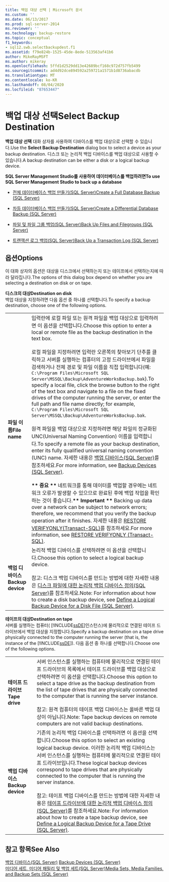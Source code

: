 ```yaml
---
title: 백업 대상 선택 | Microsoft 문서
ms.custom: ''
ms.date: 06/13/2017
ms.prod: sql-server-2014
ms.reviewer: ''
ms.technology: backup-restore
ms.topic: conceptual
f1_keywords:
- sql12.swb.selectbackupdest.f1
ms.assetid: f79e824b-1525-45de-8ede-513563af41b6
author: MikeRayMSFT
ms.author: mikeray
ms.openlocfilehash: 5ffd1d2529dd13e42689bcf168c972d757fb5499
ms.sourcegitcommit: ad4d92dce894592a259721a1571b1d8736abacdb
ms.translationtype: MT
ms.contentlocale: ko-KR
ms.lasthandoff: 08/04/2020
ms.locfileid: "87653447"
---
```

# <a name="select-backup-destination"></a><span data-ttu-id="69192-102">백업 대상 선택</span><span class="sxs-lookup"><span data-stu-id="69192-102">Select Backup Destination</span></span>
  <span data-ttu-id="69192-103">**백업 대상 선택** 대화 상자를 사용하여 디바이스를 백업 대상으로 선택할 수 있습니다.</span><span class="sxs-lookup"><span data-stu-id="69192-103">Use the **Select Backup Destination** dialog box to select a device as your backup destination.</span></span> <span data-ttu-id="69192-104">디스크 또는 논리적 백업 디바이스를 백업 대상으로 사용할 수 있습니다.</span><span class="sxs-lookup"><span data-stu-id="69192-104">A backup destination can be either a disk or a logical backup device.</span></span>  
  
 <span data-ttu-id="69192-105">**SQL Server Management Studio를 사용하여 데이터베이스를 백업하려면**</span><span class="sxs-lookup"><span data-stu-id="69192-105">**To use SQL Server Management Studio to back up a database**</span></span>  
  
-   [<span data-ttu-id="69192-106">전체 데이터베이스 백업 만들기&#40;SQL Server&#41;</span><span class="sxs-lookup"><span data-stu-id="69192-106">Create a Full Database Backup &#40;SQL Server&#41;</span></span>](create-a-full-database-backup-sql-server.md)  
  
-   [<span data-ttu-id="69192-107">차등 데이터베이스 백업 만들기&#40;SQL Server&#41;</span><span class="sxs-lookup"><span data-stu-id="69192-107">Create a Differential Database Backup &#40;SQL Server&#41;</span></span>](create-a-differential-database-backup-sql-server.md)  
  
-   [<span data-ttu-id="69192-108">파일 및 파일 그룹 백업&#40;SQL Server&#41;</span><span class="sxs-lookup"><span data-stu-id="69192-108">Back Up Files and Filegroups &#40;SQL Server&#41;</span></span>](back-up-files-and-filegroups-sql-server.md)  
  
-   [<span data-ttu-id="69192-109">트랜잭션 로그 백업&#40;SQL Server&#41;</span><span class="sxs-lookup"><span data-stu-id="69192-109">Back Up a Transaction Log &#40;SQL Server&#41;</span></span>](back-up-a-transaction-log-sql-server.md)  
  
## <a name="options"></a><span data-ttu-id="69192-110">옵션</span><span class="sxs-lookup"><span data-stu-id="69192-110">Options</span></span>  
 <span data-ttu-id="69192-111">이 대화 상자의 옵션은 대상을 디스크에서 선택하는지 또는 테이프에서 선택하는지에 따라 달라집니다.</span><span class="sxs-lookup"><span data-stu-id="69192-111">The options of this dialog box depend on whether you are selecting a destination on disk or on tape.</span></span>  
  
 <span data-ttu-id="69192-112">**디스크의 대상**</span><span class="sxs-lookup"><span data-stu-id="69192-112">**Destination on disk**</span></span>  
 <span data-ttu-id="69192-113">백업 대상을 지정하려면 다음 옵션 중 하나를 선택합니다.</span><span class="sxs-lookup"><span data-stu-id="69192-113">To specify a backup destination, choose one of the following options.</span></span>  
  
|||  
|-|-|  
|<span data-ttu-id="69192-114">**파일 이름**</span><span class="sxs-lookup"><span data-stu-id="69192-114">**File name**</span></span>|<span data-ttu-id="69192-115">입력란에 로컬 파일 또는 원격 파일을 백업 대상으로 입력하려면 이 옵션을 선택합니다.</span><span class="sxs-lookup"><span data-stu-id="69192-115">Choose this option to enter a local or remote file as the backup destination in the text box.</span></span><br /><br /> <span data-ttu-id="69192-116">로컬 파일을 지정하려면 입력란 오른쪽의 찾아보기 단추를 클릭하고 서버를 실행하는 컴퓨터의 고정 드라이브에서 파일을 검색하거나 전체 경로 및 파일 이름을 직접 입력합니다(예: `C:\Program Files\Microsoft SQL Server\MSSQL\Backup\AdventureWorksBackup.bak`).</span><span class="sxs-lookup"><span data-stu-id="69192-116">To specify a local file, click the browse button to the right of the text box and navigate to a file on the fixed drives of the computer running the server, or enter the full path and file name directly; for example, `C:\Program Files\Microsoft SQL Server\MSSQL\Backup\AdventureWorksBackup.bak`.</span></span><br /><br /> <span data-ttu-id="69192-117">원격 파일을 백업 대상으로 지정하려면 해당 파일의 정규화된 UNC(Universal Naming Convention) 이름을 입력합니다.</span><span class="sxs-lookup"><span data-stu-id="69192-117">To specify a remote file as your backup destination, enter its fully qualified universal naming convention (UNC) name.</span></span> <span data-ttu-id="69192-118">자세한 내용은 [백업 디바이스&#40;SQL Server&#41;](backup-devices-sql-server.md)를 참조하세요.</span><span class="sxs-lookup"><span data-stu-id="69192-118">For more information, see [Backup Devices &#40;SQL Server&#41;](backup-devices-sql-server.md).</span></span><br /><br /> <span data-ttu-id="69192-119">**\*\* 중요 \*\*** 네트워크를 통해 데이터를 백업할 경우에는 네트워크 오류가 발생할 수 있으므로 완료된 후에 백업 작업을 확인하는 것이 좋습니다.</span><span class="sxs-lookup"><span data-stu-id="69192-119">**\*\* Important \*\*** Backing up data over a network can be subject to network errors; therefore, we recommend that you verify the backup operation after it finishes.</span></span> <span data-ttu-id="69192-120">자세한 내용은 [RESTORE VERIFYONLY&#40;Transact-SQL&#41;](/sql/t-sql/statements/restore-statements-verifyonly-transact-sql)를 참조하세요.</span><span class="sxs-lookup"><span data-stu-id="69192-120">For more information, see [RESTORE VERIFYONLY &#40;Transact-SQL&#41;](/sql/t-sql/statements/restore-statements-verifyonly-transact-sql).</span></span>|  
|<span data-ttu-id="69192-121">**백업 디바이스**</span><span class="sxs-lookup"><span data-stu-id="69192-121">**Backup device**</span></span>|<span data-ttu-id="69192-122">논리적 백업 디바이스를 선택하려면 이 옵션을 선택합니다.</span><span class="sxs-lookup"><span data-stu-id="69192-122">Choose this option to select a logical backup device.</span></span><br /><br /> <span data-ttu-id="69192-123">참고: 디스크 백업 디바이스를 만드는 방법에 대한 자세한 내용은 [디스크 파일에 대한 논리적 백업 디바이스 정의&#40;SQL Server&#41;](define-a-logical-backup-device-for-a-disk-file-sql-server.md)를 참조하세요.</span><span class="sxs-lookup"><span data-stu-id="69192-123">Note: For information about how to create a disk backup device, see [Define a Logical Backup Device for a Disk File &#40;SQL Server&#41;](define-a-logical-backup-device-for-a-disk-file-sql-server.md).</span></span>|  
  
 <span data-ttu-id="69192-124">**테이프의 대상**</span><span class="sxs-lookup"><span data-stu-id="69192-124">**Destination on tape**</span></span>  
 <span data-ttu-id="69192-125">서버를 실행하는 컴퓨터( [!INCLUDE[ssDE](../../includes/ssde-md.md)]인스턴스)에 물리적으로 연결된 테이프 드라이브에서 백업 대상을 지정합니다.</span><span class="sxs-lookup"><span data-stu-id="69192-125">Specify a backup destination on a tape drive physically connected to the computer running the server (that is, the instance of the [!INCLUDE[ssDE](../../includes/ssde-md.md)]).</span></span> <span data-ttu-id="69192-126">다음 옵션 중 하나를 선택합니다.</span><span class="sxs-lookup"><span data-stu-id="69192-126">Choose one of the following options.</span></span>  
  
|||  
|-|-|  
|<span data-ttu-id="69192-127">**테이프 드라이브**</span><span class="sxs-lookup"><span data-stu-id="69192-127">**Tape drive**</span></span>|<span data-ttu-id="69192-128">서버 인스턴스를 실행하는 컴퓨터에 물리적으로 연결된 테이프 드라이브의 목록에서 테이프 드라이브를 백업 대상으로 선택하려면 이 옵션을 선택합니다.</span><span class="sxs-lookup"><span data-stu-id="69192-128">Choose this option to select a tape drive as the backup destination from the list of tape drives that are physically connected to the computer that is running the server instance.</span></span><br /><br /> <span data-ttu-id="69192-129">참고: 원격 컴퓨터의 테이프 백업 디바이스는 올바른 백업 대상이 아닙니다.</span><span class="sxs-lookup"><span data-stu-id="69192-129">Note: Tape backup devices on remote computers are not valid backup destinations.</span></span>|  
|<span data-ttu-id="69192-130">**백업 디바이스**</span><span class="sxs-lookup"><span data-stu-id="69192-130">**Backup device**</span></span>|<span data-ttu-id="69192-131">기존의 논리적 백업 디바이스를 선택하려면 이 옵션을 선택합니다.</span><span class="sxs-lookup"><span data-stu-id="69192-131">Choose this option to select an existing logical backup device.</span></span> <span data-ttu-id="69192-132">이러한 논리적 백업 디바이스는 서버 인스턴스를 실행하는 컴퓨터에 물리적으로 연결된 테이프 드라이브입니다.</span><span class="sxs-lookup"><span data-stu-id="69192-132">These logical backup devices correspond to tape drives that are physically connected to the computer that is running the server instance.</span></span><br /><br /> <span data-ttu-id="69192-133">참고: 테이프 백업 디바이스를 만드는 방법에 대한 자세한 내용은 [테이프 드라이브에 대한 논리적 백업 디바이스 정의&#40;SQL Server&#41;](define-a-logical-backup-device-for-a-tape-drive-sql-server.md)를 참조하세요.</span><span class="sxs-lookup"><span data-stu-id="69192-133">Note: For information about how to create a tape backup device, see [Define a Logical Backup Device for a Tape Drive &#40;SQL Server&#41;](define-a-logical-backup-device-for-a-tape-drive-sql-server.md).</span></span>|  
  
## <a name="see-also"></a><span data-ttu-id="69192-134">참고 항목</span><span class="sxs-lookup"><span data-stu-id="69192-134">See Also</span></span>  
 <span data-ttu-id="69192-135">[백업 디바이스&#40;SQL Server&#41;](backup-devices-sql-server.md) </span><span class="sxs-lookup"><span data-stu-id="69192-135">[Backup Devices &#40;SQL Server&#41;](backup-devices-sql-server.md) </span></span>  
 [<span data-ttu-id="69192-136">미디어 세트, 미디어 패밀리 및 백업 세트&#40;SQL Server&#41;</span><span class="sxs-lookup"><span data-stu-id="69192-136">Media Sets, Media Families, and Backup Sets &#40;SQL Server&#41;</span></span>](media-sets-media-families-and-backup-sets-sql-server.md)  
  
  
